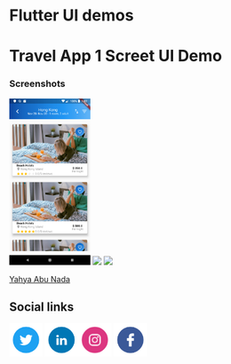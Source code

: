 # Flutter UI demos


# Travel App 1 Screet UI Demo



### Screenshots
   <img src="Screenshots/image1.png" height="300em" />                                             <img src="Screenshots/image2.png" height="300em" />                                             <img src="Screenshots/image3.png" height="300em" />



[Yahya Abu Nada](https://github.com/zaynrix)


## Social links

<a href="https://twitter.com/ZaynAbuNada"><img src="https://github.com/aritraroy/social-icons/blob/master/twitter-icon.png?raw=true" width="60"></a>
<a href="https://www.linkedin.com/in/yahyaabunada/"><img src="https://github.com/aritraroy/social-icons/blob/master/linkedin-icon.png?raw=true" width="60"></a><a href="https://www.instagram.com/zaynrix/"><img src="https://github.com/aritraroy/social-icons/blob/master/instagram-icon.png?raw=true" width="60"></a>
<a href="https://facebook.com/genin2412"><img src="https://github.com/aritraroy/social-icons/blob/master/facebook-icon.png?raw=true" width="60"></a>

